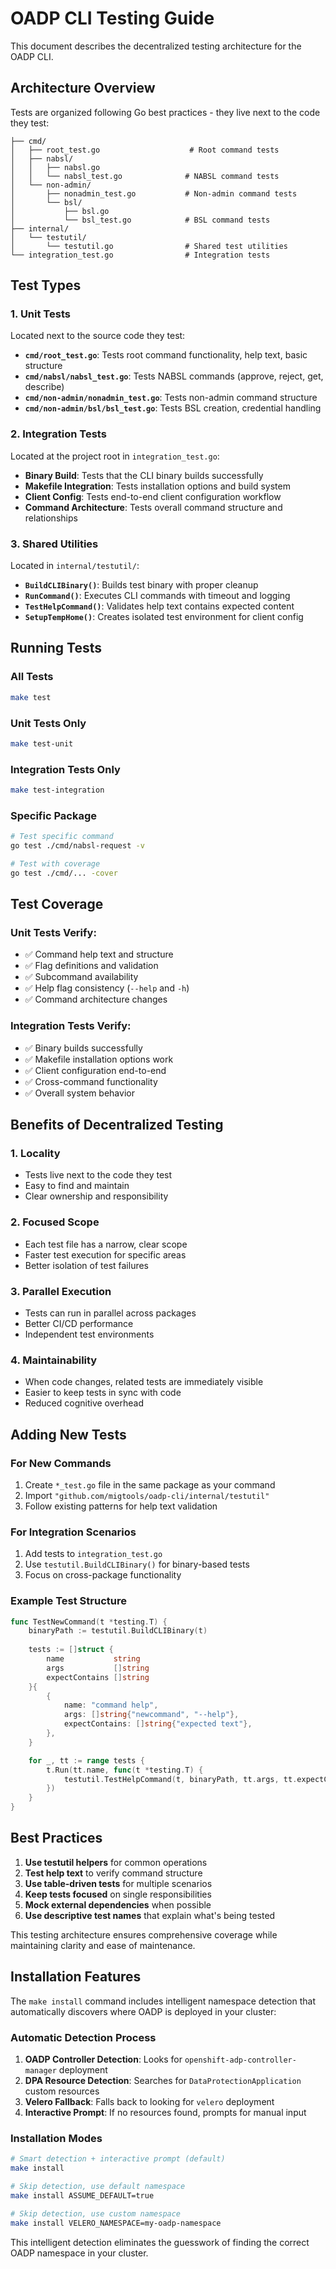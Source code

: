 # OADP CLI Testing Guide

This document describes the decentralized testing architecture for the OADP CLI.

## Architecture Overview

Tests are organized following Go best practices - they live next to the code they test:

```
├── cmd/
│   ├── root_test.go                    # Root command tests
│   ├── nabsl/
│   │   ├── nabsl.go
│   │   └── nabsl_test.go              # NABSL command tests
│   └── non-admin/
│       ├── nonadmin_test.go           # Non-admin command tests
│       └── bsl/
│           ├── bsl.go
│           └── bsl_test.go            # BSL command tests
├── internal/
│   └── testutil/
│       └── testutil.go                # Shared test utilities
└── integration_test.go                # Integration tests
```

## Test Types

### 1. Unit Tests
Located next to the source code they test:

- **`cmd/root_test.go`**: Tests root command functionality, help text, basic structure
- **`cmd/nabsl/nabsl_test.go`**: Tests NABSL commands (approve, reject, get, describe)
- **`cmd/non-admin/nonadmin_test.go`**: Tests non-admin command structure
- **`cmd/non-admin/bsl/bsl_test.go`**: Tests BSL creation, credential handling

### 2. Integration Tests
Located at the project root in `integration_test.go`:

- **Binary Build**: Tests that the CLI binary builds successfully
- **Makefile Integration**: Tests installation options and build system
- **Client Config**: Tests end-to-end client configuration workflow
- **Command Architecture**: Tests overall command structure and relationships

### 3. Shared Utilities
Located in `internal/testutil/`:

- **`BuildCLIBinary()`**: Builds test binary with proper cleanup
- **`RunCommand()`**: Executes CLI commands with timeout and logging
- **`TestHelpCommand()`**: Validates help text contains expected content
- **`SetupTempHome()`**: Creates isolated test environment for client config

## Running Tests

### All Tests
```bash
make test
```

### Unit Tests Only
```bash
make test-unit
```

### Integration Tests Only
```bash
make test-integration
```

### Specific Package
```bash
# Test specific command
go test ./cmd/nabsl-request -v

# Test with coverage
go test ./cmd/... -cover
```

## Test Coverage

### Unit Tests Verify:
- ✅ Command help text and structure
- ✅ Flag definitions and validation
- ✅ Subcommand availability
- ✅ Help flag consistency (`--help` and `-h`)
- ✅ Command architecture changes

### Integration Tests Verify:
- ✅ Binary builds successfully
- ✅ Makefile installation options work
- ✅ Client configuration end-to-end
- ✅ Cross-command functionality
- ✅ Overall system behavior

## Benefits of Decentralized Testing

### 1. **Locality**
- Tests live next to the code they test
- Easy to find and maintain
- Clear ownership and responsibility

### 2. **Focused Scope**
- Each test file has a narrow, clear scope
- Faster test execution for specific areas
- Better isolation of test failures

### 3. **Parallel Execution**
- Tests can run in parallel across packages
- Better CI/CD performance
- Independent test environments

### 4. **Maintainability**
- When code changes, related tests are immediately visible
- Easier to keep tests in sync with code
- Reduced cognitive overhead

## Adding New Tests

### For New Commands
1. Create `*_test.go` file in the same package as your command
2. Import `"github.com/migtools/oadp-cli/internal/testutil"`
3. Follow existing patterns for help text validation

### For Integration Scenarios
1. Add tests to `integration_test.go`
2. Use `testutil.BuildCLIBinary()` for binary-based tests
3. Focus on cross-package functionality

### Example Test Structure
```go
func TestNewCommand(t *testing.T) {
    binaryPath := testutil.BuildCLIBinary(t)
    
    tests := []struct {
        name           string
        args           []string
        expectContains []string
    }{
        {
            name: "command help",
            args: []string{"newcommand", "--help"},
            expectContains: []string{"expected text"},
        },
    }

    for _, tt := range tests {
        t.Run(tt.name, func(t *testing.T) {
            testutil.TestHelpCommand(t, binaryPath, tt.args, tt.expectContains)
        })
    }
}
```

## Best Practices

1. **Use testutil helpers** for common operations
2. **Test help text** to verify command structure
3. **Use table-driven tests** for multiple scenarios
4. **Keep tests focused** on single responsibilities
5. **Mock external dependencies** when possible
6. **Use descriptive test names** that explain what's being tested

This testing architecture ensures comprehensive coverage while maintaining clarity and ease of maintenance.

## Installation Features

The `make install` command includes intelligent namespace detection that automatically discovers where OADP is deployed in your cluster:

### Automatic Detection Process

1. **OADP Controller Detection**: Looks for `openshift-adp-controller-manager` deployment
2. **DPA Resource Detection**: Searches for `DataProtectionApplication` custom resources  
3. **Velero Fallback**: Falls back to looking for `velero` deployment
4. **Interactive Prompt**: If no resources found, prompts for manual input

### Installation Modes

```bash
# Smart detection + interactive prompt (default)
make install

# Skip detection, use default namespace
make install ASSUME_DEFAULT=true

# Skip detection, use custom namespace  
make install VELERO_NAMESPACE=my-oadp-namespace
```

This intelligent detection eliminates the guesswork of finding the correct OADP namespace in your cluster.